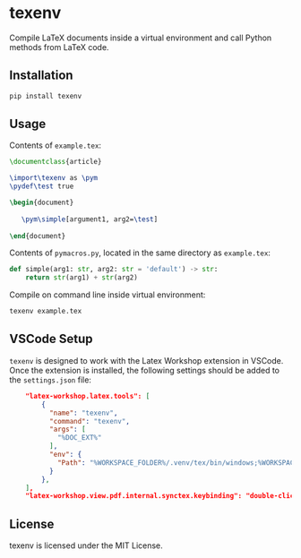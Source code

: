 # texenv

Compile LaTeX documents inside a virtual environment and call Python methods from LaTeX code.

## Installation

```bash
pip install texenv
```

## Usage

Contents of `example.tex`:
```tex
\documentclass{article}

\import\texenv as \pym
\pydef\test true

\begin{document}
   
   \pym\simple[argument1, arg2=\test]
   
\end{document}
```
Contents of `pymacros.py`, located in the same directory as `example.tex`:
```python
def simple(arg1: str, arg2: str = 'default') -> str:
    return str(arg1) + str(arg2)
```

Compile on command line inside virtual environment:
```bash
texenv example.tex
```

## VSCode Setup

`texenv` is designed to work with the Latex Workshop extension in VSCode. Once the extension is installed, the following
settings should be added to the `settings.json` file:

```json
    "latex-workshop.latex.tools": [
        {
          "name": "texenv",
          "command": "texenv",
          "args": [
            "%DOC_EXT%"
          ],
          "env": {
            "Path": "%WORKSPACE_FOLDER%/.venv/tex/bin/windows;%WORKSPACE_FOLDER%/.venv/Scripts;%PATH%"
          }
        },
    ],
    "latex-workshop.view.pdf.internal.synctex.keybinding": "double-click"
```

## License

texenv is licensed under the MIT License.